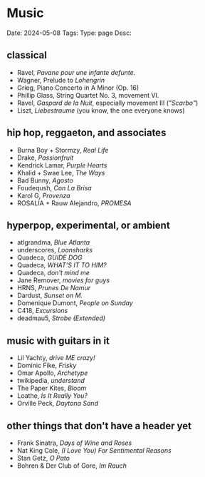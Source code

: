 # Music
Date: 2024-05-08
Tags: 
Type: page
Desc:  

## classical
- Ravel, *Pavane pour une infante defunte*. 
- Wagner, Prelude to *Lohengrin*
- Grieg, Piano Concerto in A Minor (Op. 16)
- Phillip Glass, String Quartet No. 3, movement VI.
- Ravel, *Gaspard de la Nuit*, especially movement III (*"Scarbo"*)
- Liszt, *Liebestraume* (you know, the one everyone knows)

## hip hop, reggaeton, and associates
- Burna Boy + Stormzy, *Real Life*
- Drake, *Passionfruit*
- Kendrick Lamar, *Purple Hearts*
- Khalid + Swae Lee, *The Ways*
- Bad Bunny, *Agosto*
- Foudeqush, *Con La Brisa* 
- Karol G, *Provenza*
- ROSALÍA + Rauw Alejandro, *PROMESA*

## hyperpop, experimental, or ambient
- atlgrandma, *Blue Atlanta*
- underscores, *Loansharks*
- Quadeca, *GUIDE DOG*
- Quadeca, *WHAT'S IT TO HIM?*
- Quadeca, *don't mind me*
- Jane Remover, *movies for guys*
- HRNS, *Prunes De Namur*
- Dardust, *Sunset on M.* 
- Domenique Dumont, *People on Sunday*
- C418, *Excursions*
- deadmau5, *Strobe (Extended)*

## music with guitars in it
- Lil Yachty, *drive ME crazy!*
- Dominic Fike, *Frisky*
- Omar Apollo, *Archetype*
- twikipedia, *understand*
- The Paper Kites, *Bloom*
- Loathe, *Is It Really You?*
- Orville Peck, *Daytona Sand*

## other things that don't have a header yet
- Frank Sinatra, *Days of Wine and Roses*
- Nat King Cole, *(I Love You) For Sentimental Reasons*
- Stan Getz, *O Pato*
- Bohren & Der Club of Gore, *Im Rauch*